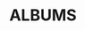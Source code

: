 ---
layout: album_gallery
resource: instagram
title: "ALBUMS"
description: "archive"
active: gallery
header-img: "img/gallery-bg.jpg"
images:

- image_path: /baohatran704/-1/20190213_074841_50992681_123741892017759_4103495082060693332_n.jpg
  gallery-folder: /gallery/baohatran704/-1/
  gallery-name: -1
  gallery-date: March 2025
- image_path: /baohatran704/0/20190724_135247_66284492_2341674365926067_4615670454493725180_n.jpg
  gallery-folder: /gallery/baohatran704/0/
  gallery-name: 0
  gallery-date: March 2025
- image_path: /baohatran704/1/20231211_124324_409359298_361975443045996_2273128152924453250_n.jpg
  gallery-folder: /gallery/baohatran704/1/
  gallery-name: 1
  gallery-date: March 2025
- image_path: /baohatran704/2/20200425_171442_94174456_1115499645472665_814078701669924150_n.jpg
  gallery-folder: /gallery/baohatran704/2/
  gallery-name: 2
  gallery-date: March 2025
- image_path: /baohatran704/3/20190703_172642_65048813_2357228844495523_4306902346910995095_n.jpg
  gallery-folder: /gallery/baohatran704/3/
  gallery-name: 3
  gallery-date: March 2025
- image_path: /baohatran704/4/20190711_115824_66816551_2294952947501259_5115582893708157632_n.jpg
  gallery-folder: /gallery/baohatran704/4/
  gallery-name: 4
  gallery-date: March 2025
- image_path: /baohatran704/5/20230516_104309_346906110_268429125842195_7236006425472790375_n.jpg
  gallery-folder: /gallery/baohatran704/5/
  gallery-name: 5
  gallery-date: March 2025
- image_path: /baohatran704/6/20210928_140901_243005362_387376696327265_6181868456601582848_n.jpg
  gallery-folder: /gallery/baohatran704/6/
  gallery-name: 6
  gallery-date: March 2025
- image_path: /baohatran704/7/20241114_131338_467021279_898744889028784_1664647570810969639_n.jpg
  gallery-folder: /gallery/baohatran704/7/
  gallery-name: 7
  gallery-date: March 2025
---